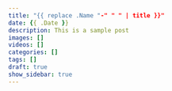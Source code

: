 ```yaml
---
title: "{{ replace .Name "-" " " | title }}"
date: {{ .Date }}
description: This is a sample post
images: []
videos: []
categories: []
tags: []
draft: true
show_sidebar: true
---
```



